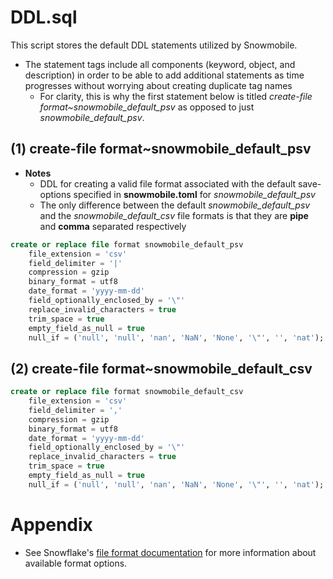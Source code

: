# DDL.sql

This script stores the default DDL statements utilized by Snowmobile.
- The statement tags include all components (keyword, object, and description) in order to be
able to add additional statements as time progresses without worrying about creating duplicate tag names
	- For clarity, this is why the first statement below is titled _create-file format~snowmobile_default_psv_ as
opposed to just _snowmobile_default_psv_.

## (1) create-file format~snowmobile_default_psv

- **Notes**
	- DDL for creating a valid file format associated with the default save-options specified in **snowmobile.toml**
for *snowmobile_default_psv*
	- The only difference between the default *snowmobile_default_psv* and the *snowmobile_default_csv* file
formats is that they are **pipe** and **comma** separated respectively

```sql
create or replace file format snowmobile_default_psv
	file_extension = 'csv'
	field_delimiter = '|'
	compression = gzip
	binary_format = utf8
	date_format = 'yyyy-mm-dd'
	field_optionally_enclosed_by = '\"'
	replace_invalid_characters = true
	trim_space = true
	empty_field_as_null = true
	null_if = ('null', 'null', 'nan', 'NaN', 'None', '\"', '', 'nat');
```

## (2) create-file format~snowmobile_default_csv

```sql
create or replace file format snowmobile_default_csv
	file_extension = 'csv'
	field_delimiter = ','
	compression = gzip
	binary_format = utf8
	date_format = 'yyyy-mm-dd'
	field_optionally_enclosed_by = '\"'
	replace_invalid_characters = true
	trim_space = true
	empty_field_as_null = true
	null_if = ('null', 'null', 'nan', 'NaN', 'None', '\"', '', 'nat');
```

# Appendix

- See Snowflake's [file format documentation](https://docs.snowflake.com/en/sql-reference/sql/create-file-format.html)
for more information about available format options.
